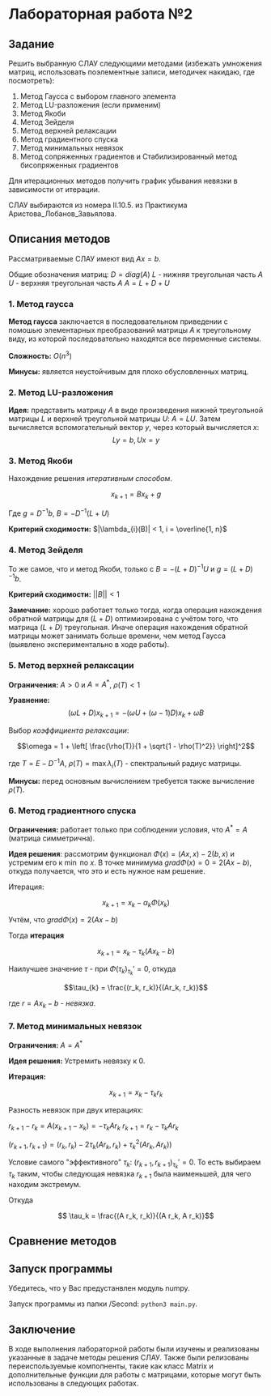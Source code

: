 # Лабораторная работа №2

## Задание
Решить выбранную СЛАУ следующими методами (избежать умножения матриц, использовать поэлементные записи, методичек накидаю, где посмотреть): 

1. Метод Гаусса с выбором главного элемента
2. Метод LU-разложения (если применим)
3. Метод Якоби
4. Метод Зейделя
5. Метод верхней релаксации
6. Метод градиентного спуска
7. Метод минимальных невязок
8. Метод сопряженных градиентов и Стабилизированный метод бисопряженных градиентов

Для итерационных методов получить график убывания невязки в зависимости от итерации.

СЛАУ выбираются из номера II.10.5. из Практикума Аристова_Лобанов_Завьялова.


## Описания методов
Рассматриваемые СЛАУ имеют вид $Ax = b$.

Общие обозначения матриц:
$D = diag(A)$
$L$ - нижняя треугольная часть $A$
$U$ - верхняя треугольная часть $A$
$A = L + D + U$

### 1. Метод гаусса

**Метод гаусса** заключается в последовательном приведении с помошью элементарных преобразований матрицы $A$ к треугольному виду, из которой последовательно находятся все переменные системы. 

**Сложность:** $O(n^3)$

**Минусы:** является неустойчивым для плохо обусловленных матриц.

### 2. Метод LU-разложения

**Идея:** представить матрицу $A$ в виде произведения нижней треугольной матрицы $L$ и верхней треугольной матрицы $U$: $A = LU$. Затем вычисляется вспомогательный вектор $y$, через который вычисляется $x$:
$$Ly = b, Ux = y$$


### 3. Метод Якоби

Нахождение решения *итеративным способом*.

$$x_{k+1} = B x_{k} + g$$

Где $g = D^{-1}b$,  $B = -D^{-1}(L + U)$

**Критерий сходимости:** $|\lambda_{i}(B)| < 1, i = \overline{1, n}$

### 4. Метод Зейделя

То же самое, что и метод Якоби, только с $B = -(L+D)^{-1}U$ и $g = (L + D)^{-1}b$. 

**Критерий сходимости:** $||B|| < 1$

**Замечание:** хорошо работает только тогда, когда операция нахождения обратной матрицы  для $(L + D)$ оптимизирована с учётом того, что матрица $(L + D)$ треугольная. Иначе операция нахождения обратной матрицы может занимать больше времени, чем метод Гаусса (выявлено экспериментально в ходе работы).

### 5. Метод верхней релаксации

**Ограничения:** $A > 0$ и $A = A^{*}$, $\rho(T) < 1$

**Уравнение:** 
$$(\omega L + D)x_{k + 1} = - (\omega U + (\omega - 1)D)x_k + \omega B$$

Выбор *коэффициента релаксации*:

$$\omega = 1 + \left[ \frac{\rho(T)}{1 + \sqrt{1 - \rho(T)^2}} \right]^2$$

где $T = E - D^{-1} A$, $\rho(T) = \max{\lambda_i(T)}$ - спектральный радиус матрицы.

**Минусы:** перед основным вычислением требуется также вычисление $\rho(T)$.

### 6. Метод градиентного спуска

**Ограничения:** работает только при соблюдении условия, что $A^{*} = A$ (матрица симметрична).

**Идея решения**: рассмотрим функционал $\Phi(x) = (Ax, x) - 2(b, x)$ и устремим его к $\min$ по $x$. В точке минимума $grad \Phi(x) = 0 = 2(Ax - b)$, откуда получается, что это и есть нужное нам решение.

Итерация:

$$x_{k + 1} = x_{k} - \alpha_{k} \Phi(x_{k})$$

Учтём, что $grad \Phi(x) = 2(Ax - b)$

Тогда **итерация**

$$x_{k + 1} = x_{k} - \tau_k (Ax_k - b)$$

Наилучшее значение $\tau$ - при $\Phi(\tau_k)_{\tau_k}' = 0$, откуда 

$$\tau_{k} = \frac{(r_k, r_k)}{(Ar_k, r_k)}$$

где $r = Ax_k - b$ - *невязка*.

### 7. Метод минимальных невязок

**Ограничения:** $A = A^{*}$

**Идея решения:** Устремить невязку к 0.

**Итерация:**

$$x_{k + 1} = x_{k} - \tau_k r_k$$

Разность невязок при двух итерациях:

$r_{k + 1} - r_{k} = A(x_{k + 1} - x_{k}) = -\tau_{k} A r_{k}$
$r_{k + 1} = r_{k} - \tau_k A r_k$

$(r_{k + 1}, r_{k + 1}) = (r_k, r_k) - 2 \tau_k (A r_k, r_k) + \tau_{k}^{2}(A r_k, A r_k))$

Условие самого "эффективного" $\tau_k$: $(r_{k + 1}, r_{k + 1})_{\tau_k}' = 0$. То есть выбираем $\tau_k$ таким, чтобы следующая невязка $r_{k + 1}$ была наименьшей, для чего находим экстремум.

Откуда 

$$ \tau_k = \frac{(A r_k, r_k)}{(A r_k, A r_k)}$$


## Сравнение методов



## Запуск программы

Убедитесь, что у Вас предустанвлен модуль numpy.

Запуск программы из папки /Second: `python3 main.py`.

## Заключение

В ходе выполнения лабораторной работы были изучены и реализованы указанные в задаче методы решения СЛАУ. Также были релизованы переиспользуемые компопненты, такие как класс Matrix и дополнительные функции для работы с матрицами, которые могут быть использованы в следующих работах.